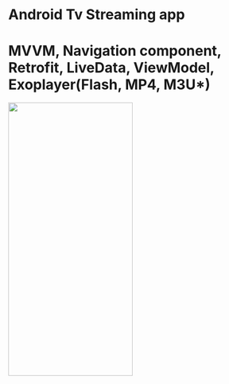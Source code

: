 # Android Tv Streaming app
# MVVM, Navigation component, Retrofit, LiveData, ViewModel, Exoplayer(Flash, MP4, M3U*)
<img src="[https://github.com/naeemazizandroid/StreamingApp/assets/167659156/c27f1a4b-791c-4321-89fc-2afb77177424](https://github.com/naeemazizandroid/StreamingApp/assets/167659156/a48fdcf4-8bf3-48bc-860c-15f0495036df)" width="250" height="550"/>



